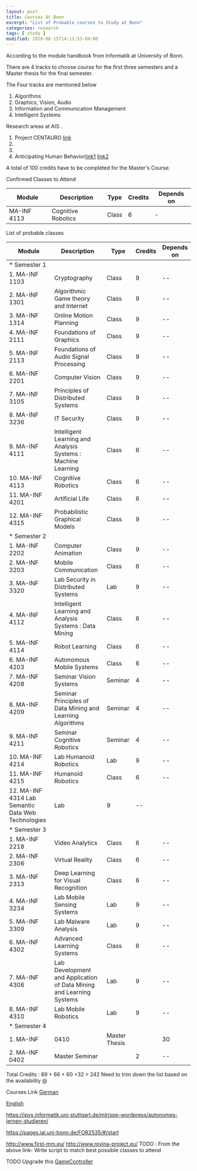 ```yaml
---
layout: post
title: Courses At Bonn
excerpt: "List of Probable courses to Study at Bonn"
categories: research
tags: [ study ]
modified: 2018-08-15T14:11:53-04:00
---
```


According to the module handbook from Informatik at University of Bonn.

There are 4 tracks to choose course for the first three semesters and a Master thesis for the final semester.

The Four tracks are mentioned below
1. Algorithms
2. Graphics, Vision, Audio
3. Information and Communication Management
4. Intelligent Systems


Research areas at AIS .

1. Project CENTAURO [link](http://www.centauro-project.eu/)
2. []()
3. []()
4. Anticipating Human Behavior[link1](http://www.ais.uni-bonn.de/projects/project_FOR_2535_P7.html) [link2](https://pages.iai.uni-bonn.de/FOR2535/#/start)


A total of 100 credits have to be completed for the Master's Course.



Confirmed Classes to Attend

| Module | Description | Type | Credits | Depends on|
|-------|-------------|-------|--------|---------|
|MA-INF 4113 |Cognitive Robotics | Class|6 | -|



List of probable classes

| Module | Description | Type | Credits | Depends on|
|-------|-------------|-------|--------|---------|
|*  Semester 1| | | | ||
| 1. MA-INF 1103 | Cryptography  | Class | 9 | -- |
| 2. MA-INF 1301 | Algorithmic Game theory and Internet | Class | 9  | --|
| 3. MA-INF 1314 | Online Motion Planning  | Class | 9  | -- |
| 4. MA-INF 2111 | Foundations of Graphics|  Class | 9  | --|
| 5. MA-INF 2113 | Foundations of Audio Signal Processing | Class | 9  | --|
| 6. MA-INF 2201 | Computer Vision | Class | 9  | -- |
| 7. MA-INF 3105 | Principles of Distributed Systems | Class| 9  | -- |
| 8. MA-INF 3236 | IT Security | Class | 9  | -- |
| 9. MA-INF 4111 |Intelligent Learning and Analysis Systems : Machine Learning | Class  | 6  | -- |
| 10. MA-INF 4113 | Cognitive Robotics | Class | 6  | -- |
| 11. MA-INF 4201 | Artificial Life | Class | 6  | -- |
| 12. MA-INF 4315 | Probabilistic Graphical Models | Class | 9  | -- |
|* Semester 2| | | | |
|  1. MA-INF 2202 | Computer Animation | Class  | 9 | -- |
|  2. MA-INF 3203  | Mobile Communication | Class | 6 | -- |
|  3. MA-INF 3320 | Lab Security in Distributed Systems  | Lab  | 9 | -- |
|  4. MA-INF 4112 | Intelligent Learning and Analysis Systems : Data Mining | Class | 6 | -- |
|  5. MA-INF 4114 | Robot Learning | Class | 6 | -- |
|  6. MA-INF 4203 | Autonomous Mobile Systems | Class | 6 | -- |  
|  7. MA-INF 4208 | Seminar Vision Systems | Seminar  | 4 | -- |
|  8. MA-INF 4209 | Seminar Principles of Data Mining and Learning Algorithms | Seminar | 4 | -- |
|  9. MA-INF 4211 | Seminar Cognitive Robotics | Seminar | 4 | -- |
|  10. MA-INF 4214 | Lab Humanoid Robotics | Lab | 9 | -- |
|  11. MA-INF 4215 | Humanoid Robotics | Class | 6 | -- |
|  12. MA-INF 4314   Lab Semantic Data Web Technologies | Lab  | 9 | -- |
|* Semester 3 | | | | |
|  1. MA-INF 2218 | Video Analytics | Class | 6 | -- |
|  2. MA-INF 2306 | Virtual Reality | Class  | 6 | -- |
|  3. MA-INF 2313 | Deep Learning for Visual Recognition | Class | 6 | -- |
|  4. MA-INF 3234 | Lab Mobile Sensing Systems | Lab | 9 | -- |
|  5. MA-INF 3309 | Lab Malware Analysis | Lab | 9 | -- |
|  6. MA-INF 4302 | Advanced Learning Systems | Class | 6 | -- |
|  7. MA-INF 4306 | Lab Development and Application of Data Mining and Learning Systems | Lab | 9 | -- |
|  8. MA-INF 4310 | Lab Mobile Robotics | Lab | 9 | -- |
|* Semester 4 | | | | |
|  1. MA-INF | 0410 | Master Thesis | | 30 | -- |
|  2. MA-INF 0402 | Master Seminar | | 2 | -- |


  Total Credits : 89 + 66 + 60 +32 = 242
  Need to trim down the list based on the availability @

Courses Link
 [German](https://basis.uni-bonn.de/qisserver/rds?state=wtree&search=1&trex=step&root120182=177063\|177080\|177081&P.vx=lang&noDBAction=y&init=y)

[English](https://basis.uni-bonn.de/qisserver/rds?state=wtree&search=1&category=veranstaltung.browse&navigationPosition=lectures%2Clectureindex&breadcrumb=lectureindex&topitem=lectures&subitem=lectureindex)

https://ipvs.informatik.uni-stuttgart.de/mlr/spp-wordpress/autonomes-lernen-studieren/

https://pages.iai.uni-bonn.de/FOR2535/#/start

http://www.first-mm.eu/
http://www.rovina-project.eu/
TODO : From the above link- Write script to match best possible classes to attend

TODO
Upgrade this [GameController](https://github.com/RoboCup-Humanoid-TC/GameController)
